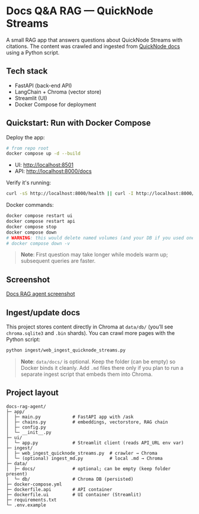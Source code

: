 # Docs Q&A RAG — QuickNode Streams

A small RAG app that answers questions about QuickNode Streams with citations. The content was crawled and ingested from [QuickNode docs](https://www.quicknode.com/docs/streams/getting-started) using a Python script.

## Tech stack

- FastAPI (back-end API)
- LangChain + Chroma (vector store)
- Streamlit (UI)
- Docker Compose for deployment

## Quickstart: Run with Docker Compose

Deploy the app:

```bash
# from repo root
docker compose up -d --build
``` 

- UI: <http://localhost:8501>
- API: <http://localhost:8000/docs>

Verify it's running:

```bash
curl -sS http://localhost:8000/health || curl -I http://localhost:8000/docs
```

Docker commands:

```bash
docker compose restart ui
docker compose restart api
docker compose stop
docker compose down
# WARNING: this would delete named volumes (and your DB if you used one)
# docker compose down -v
```

>**Note**: First question may take longer while models warm up; subsequent queries are faster.

## Screenshot

[Docs RAG agent screenshot](images/docs-rag-screenshot.PNG)

## Ingest/update docs

This project stores content directly in Chroma at `data/db/` (you’ll see `chroma.sqlite3` and `.bin` shards). You can crawl more pages with the Python script:

```bash
python ingest/web_ingest_quicknode_streams.py
```

> **Note**: `data/docs/` is optional. Keep the folder (can be empty) so Docker binds it cleanly. Add `.md` files there only if you plan to run a separate ingest script that embeds them into Chroma.

## Project layout

```
docs-rag-agent/
├─ app/
│  ├─ main.py            # FastAPI app with /ask
│  ├─ chains.py          # embeddings, vectorstore, RAG chain
│  ├─ config.py
│  └─ __init__.py
├─ ui/
│  └─ app.py             # Streamlit client (reads API_URL env var)
├─ ingest/
│  ├─ web_ingest_quicknode_streams.py  # crawler → Chroma
│  └─ (optional) ingest_md.py          # local .md → Chroma
├─ data/
│  ├─ docs/              # optional; can be empty (keep folder present)
│  └─ db/                # Chroma DB (persisted)
├─ docker-compose.yml
├─ dockerfile.api        # API container
├─ dockerfile.ui         # UI container (Streamlit)
├─ requirements.txt
└─ .env.example
```
